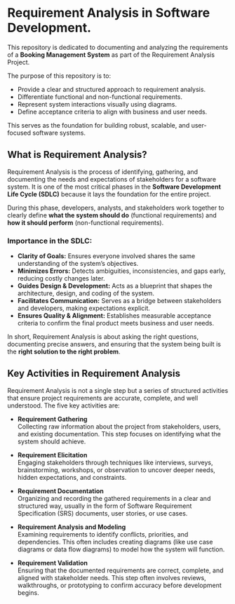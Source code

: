 # Requirement Analysis in Software Development.

This repository is dedicated to documenting and analyzing the requirements of a **Booking Management System** as part of the Requirement Analysis Project.  

The purpose of this repository is to:  
- Provide a clear and structured approach to requirement analysis.  
- Differentiate functional and non-functional requirements.  
- Represent system interactions visually using diagrams.  
- Define acceptance criteria to align with business and user needs.  

This serves as the foundation for building robust, scalable, and user-focused software systems. 

## What is Requirement Analysis?  

Requirement Analysis is the process of identifying, gathering, and documenting the needs and expectations of stakeholders for a software system. It is one of the most critical phases in the **Software Development Life Cycle (SDLC)** because it lays the foundation for the entire project.  

During this phase, developers, analysts, and stakeholders work together to clearly define **what the system should do** (functional requirements) and **how it should perform** (non-functional requirements).  

### Importance in the SDLC:
- **Clarity of Goals:** Ensures everyone involved shares the same understanding of the system’s objectives.  
- **Minimizes Errors:** Detects ambiguities, inconsistencies, and gaps early, reducing costly changes later.  
- **Guides Design & Development:** Acts as a blueprint that shapes the architecture, design, and coding of the system.  
- **Facilitates Communication:** Serves as a bridge between stakeholders and developers, making expectations explicit.  
- **Ensures Quality & Alignment:** Establishes measurable acceptance criteria to confirm the final product meets business and user needs.  

In short, Requirement Analysis is about asking the right questions, documenting precise answers, and ensuring that the system being built is the **right solution to the right problem**.  

## Key Activities in Requirement Analysis  

Requirement Analysis is not a single step but a series of structured activities that ensure project requirements are accurate, complete, and well understood. The five key activities are:  

- **Requirement Gathering**  
  Collecting raw information about the project from stakeholders, users, and existing documentation. This step focuses on identifying what the system should achieve.  

- **Requirement Elicitation**  
  Engaging stakeholders through techniques like interviews, surveys, brainstorming, workshops, or observation to uncover deeper needs, hidden expectations, and constraints.  

- **Requirement Documentation**  
  Organizing and recording the gathered requirements in a clear and structured way, usually in the form of Software Requirement Specification (SRS) documents, user stories, or use cases.  

- **Requirement Analysis and Modeling**  
  Examining requirements to identify conflicts, priorities, and dependencies. This often includes creating diagrams (like use case diagrams or data flow diagrams) to model how the system will function.  

- **Requirement Validation**  
  Ensuring that the documented requirements are correct, complete, and aligned with stakeholder needs. This step often involves reviews, walkthroughs, or prototyping to confirm accuracy before development begins.  


